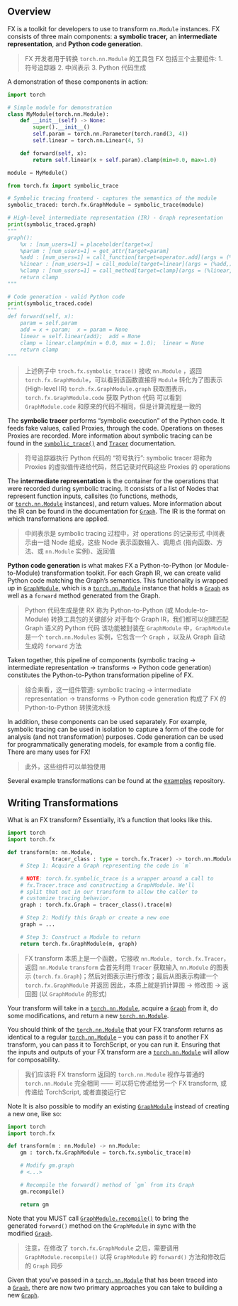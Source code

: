 ## Overview
FX is a toolkit for developers to use to transform `nn.Module` instances. FX consists of three main components: a **symbolic tracer,** an **intermediate representation**, and **Python code generation**. 
>  FX 开发者用于转换 `torch.nn.Module` 的工具包
>  FX 包括三个主要组件: 1. 符号追踪器 2. 中间表示 3. Python 代码生成

A demonstration of these components in action:

```python
import torch

# Simple module for demonstration
class MyModule(torch.nn.Module):
    def __init__(self) -> None:
        super().__init__()
        self.param = torch.nn.Parameter(torch.rand(3, 4))
        self.linear = torch.nn.Linear(4, 5)

    def forward(self, x):
        return self.linear(x + self.param).clamp(min=0.0, max=1.0)

module = MyModule()

from torch.fx import symbolic_trace

# Symbolic tracing frontend - captures the semantics of the module
symbolic_traced: torch.fx.GraphModule = symbolic_trace(module)

# High-level intermediate representation (IR) - Graph representation
print(symbolic_traced.graph)
"""
graph():
    %x : [num_users=1] = placeholder[target=x]
    %param : [num_users=1] = get_attr[target=param]
    %add : [num_users=1] = call_function[target=operator.add](args = (%x, %param), kwargs = {})
    %linear : [num_users=1] = call_module[target=linear](args = (%add,), kwargs = {})
    %clamp : [num_users=1] = call_method[target=clamp](args = (%linear,), kwargs = {min: 0.0, max: 1.0})
    return clamp
"""

# Code generation - valid Python code
print(symbolic_traced.code)
"""
def forward(self, x):
    param = self.param
    add = x + param;  x = param = None
    linear = self.linear(add);  add = None
    clamp = linear.clamp(min = 0.0, max = 1.0);  linear = None
    return clamp
"""
```

>  上述例子中
>  `troch.fx.symbolic_trace()` 接收 `nn.Module` ，返回 `torch.fx.GraphModule`，可以看到该函数直接将 `Module` 转化为了图表示 (High-level IR)
>  `torch.fx.GraphModule.graph` 获取图表示，`torch.fx.GraphModule.code` 获取 Python 代码
>  可以看到 `GraphModule.code` 和原来的代码不相同，但是计算流程是一致的

The **symbolic tracer** performs “symbolic execution” of the Python code. It feeds fake values, called Proxies, through the code. Operations on theses Proxies are recorded. More information about symbolic tracing can be found in the [`symbolic_trace()`](https://pytorch.org/docs/stable/fx.html#torch.fx.symbolic_trace "torch.fx.symbolic_trace") and [`Tracer`](https://pytorch.org/docs/stable/fx.html#torch.fx.Tracer "torch.fx.Tracer") documentation.
>  符号追踪器执行 Python 代码的 “符号执行”:
>  symbolic tracer 将称为 Proxies 的虚拟值传递给代码，然后记录对代码这些 Proxies 的 operations

The **intermediate representation** is the container for the operations that were recorded during symbolic tracing. It consists of a list of Nodes that represent function inputs, callsites (to functions, methods, or [`torch.nn.Module`](https://pytorch.org/docs/stable/generated/torch.nn.Module.html#torch.nn.Module "torch.nn.Module") instances), and return values. More information about the IR can be found in the documentation for [`Graph`](https://pytorch.org/docs/stable/fx.html#torch.fx.Graph "torch.fx.Graph"). The IR is the format on which transformations are applied.
>  中间表示是 symbolic tracing 过程中，对 operations 的记录形式
>  中间表示由一组 Node 组成，这些 Node 表示函数输入、调用点 (指向函数、方法、或 `nn.Module` 实例)、返回值

**Python code generation** is what makes FX a Python-to-Python (or Module-to-Module) transformation toolkit. For each Graph IR, we can create valid Python code matching the Graph’s semantics. This functionality is wrapped up in [`GraphModule`](https://pytorch.org/docs/stable/fx.html#torch.fx.GraphModule "torch.fx.GraphModule"), which is a [`torch.nn.Module`](https://pytorch.org/docs/stable/generated/torch.nn.Module.html#torch.nn.Module "torch.nn.Module") instance that holds a [`Graph`](https://pytorch.org/docs/stable/fx.html#torch.fx.Graph "torch.fx.Graph") as well as a `forward` method generated from the Graph.
>  Python 代码生成是使 RX 称为 Python-to-Python (或 Module-to-Module) 转换工具包的关键部分
>  对于每个 Graph IR，我们都可以创建匹配 Graph 语义的 Python 代码
>  该功能被封装在 `GraphModule` 中，`GraphModule` 是一个 `torch.nn.Modules` 实例，它包含一个 `Graph` ，以及从 Graph 自动生成的 `forward` 方法

Taken together, this pipeline of components (symbolic tracing -> intermediate representation -> transforms -> Python code generation) constitutes the Python-to-Python transformation pipeline of FX. 
>  综合来看，这一组件管道: symbolic tracing -> intermediate representation -> transforms -> Python code generation 构成了 FX 的 Python-to-Python 转换流水线

In addition, these components can be used separately. For example, symbolic tracing can be used in isolation to capture a form of the code for analysis (and not transformation) purposes. Code generation can be used for programmatically generating models, for example from a config file. There are many uses for FX!
>  此外，这些组件可以单独使用

Several example transformations can be found at the [examples](https://github.com/pytorch/examples/tree/master/fx) repository.

## Writing Transformations
What is an FX transform? Essentially, it’s a function that looks like this.

```python
import torch
import torch.fx

def transform(m: nn.Module,
              tracer_class : type = torch.fx.Tracer) -> torch.nn.Module:
    # Step 1: Acquire a Graph representing the code in `m`

    # NOTE: torch.fx.symbolic_trace is a wrapper around a call to
    # fx.Tracer.trace and constructing a GraphModule. We'll
    # split that out in our transform to allow the caller to
    # customize tracing behavior.
    graph : torch.fx.Graph = tracer_class().trace(m)

    # Step 2: Modify this Graph or create a new one
    graph = ...

    # Step 3: Construct a Module to return
    return torch.fx.GraphModule(m, graph)
```

>  FX transform 本质上是一个函数，它接收 `nn.Module, torch.fx.Tracer`，返回 `nn.Module`
>  `transform` 会首先利用 `Tracer` 获取输入 ` nn.Module ` 的图表示 (`torch.fx.Graph`)；然后对图表示进行修改；最后从图表示构建一个 ` torch.fx.GraphModule ` 并返回
>  因此，本质上就是抓计算图 -> 修改图 -> 返回图 (以 `GraphModule` 的形式)

Your transform will take in a [`torch.nn.Module`](https://pytorch.org/docs/stable/generated/torch.nn.Module.html#torch.nn.Module "torch.nn.Module"), acquire a [`Graph`](https://pytorch.org/docs/stable/fx.html#torch.fx.Graph "torch.fx.Graph") from it, do some modifications, and return a new [`torch.nn.Module`](https://pytorch.org/docs/stable/generated/torch.nn.Module.html#torch.nn.Module "torch.nn.Module"). 

You should think of the [`torch.nn.Module`](https://pytorch.org/docs/stable/generated/torch.nn.Module.html#torch.nn.Module "torch.nn.Module") that your FX transform returns as identical to a regular [`torch.nn.Module`](https://pytorch.org/docs/stable/generated/torch.nn.Module.html#torch.nn.Module "torch.nn.Module") – you can pass it to another FX transform, you can pass it to TorchScript, or you can run it. Ensuring that the inputs and outputs of your FX transform are a [`torch.nn.Module`](https://pytorch.org/docs/stable/generated/torch.nn.Module.html#torch.nn.Module "torch.nn.Module") will allow for composability.
>  我们应该将 FX transform 返回的 `torch.nn.Module` 视作与普通的 `torch.nn.Module` 完全相同 —— 可以将它传递给另一个 FX transform, 或传递给 TorchScript, 或者直接运行它

Note
It is also possible to modify an existing [`GraphModule`](https://pytorch.org/docs/stable/fx.html#torch.fx.GraphModule "torch.fx.GraphModule") instead of creating a new one, like so:

```python
import torch
import torch.fx

def transform(m : nn.Module) -> nn.Module:
    gm : torch.fx.GraphModule = torch.fx.symbolic_trace(m)

    # Modify gm.graph
    # <...>

    # Recompile the forward() method of `gm` from its Graph
    gm.recompile()

    return gm
```

Note that you MUST call [`GraphModule.recompile()`](https://pytorch.org/docs/stable/fx.html#torch.fx.GraphModule.recompile "torch.fx.GraphModule.recompile") to bring the generated `forward()` method on the `GraphModule` in sync with the modified [`Graph`](https://pytorch.org/docs/stable/fx.html#torch.fx.Graph "torch.fx.Graph").
>  注意，在修改了 `torch.fx.GraphModule` 之后，需要调用 `GraphModule.recompile()` 以将 `GraphModule` 的 `forward()` 方法和修改后的 `Graph` 同步

Given that you’ve passed in a [`torch.nn.Module`](https://pytorch.org/docs/stable/generated/torch.nn.Module.html#torch.nn.Module "torch.nn.Module") that has been traced into a [`Graph`](https://pytorch.org/docs/stable/fx.html#torch.fx.Graph "torch.fx.Graph"), there are now two primary approaches you can take to building a new [`Graph`](https://pytorch.org/docs/stable/fx.html#torch.fx.Graph "torch.fx.Graph").
